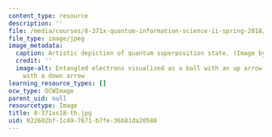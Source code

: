 ```yaml
---
content_type: resource
description: ''
file: /media/courses/8-371x-quantum-information-science-ii-spring-2018/022602bf1c497671b7fe36b81da20588_8-371xs18-th.jpg
file_type: image/jpeg
image_metadata:
  caption: Artistic depiction of quantum superposition state. (Image by Isaac Chuang.)
  credit: ''
  image-alt: Entangled electrons visualized as a ball with an up arrow and a ball
    with a down arrow
learning_resource_types: []
ocw_type: OCWImage
parent_uid: null
resourcetype: Image
title: 8-371xs18-th.jpg
uid: 022602bf-1c49-7671-b7fe-36b81da20588
---
```

